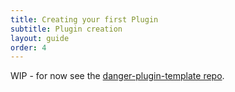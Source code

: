 ```yaml
---
title: Creating your first Plugin
subtitle: Plugin creation
layout: guide
order: 4
---
```


WIP - for now see the [danger-plugin-template repo](https://github.com/danger/danger-plugin-template).